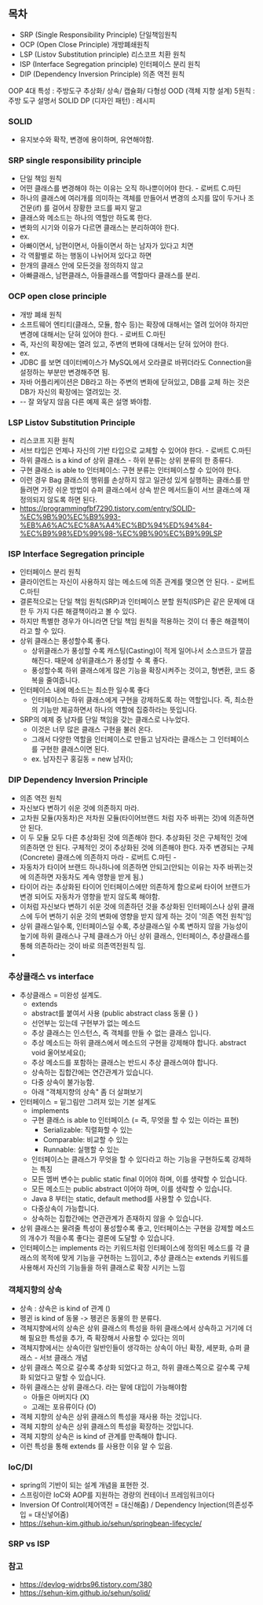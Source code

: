## 목차
* SRP (Single Responsibility Principle) 단일책임원칙
* OCP (Open Close Principle) 개방폐쇄원칙
* LSP (Listov Substitution principle) 리스코프 치환 원칙
* ISP (Interface Segregation principle) 인터페이스 분리 원칙
* DIP (Dependency Inversion Principle) 의존 역전 원칙

OOP 4대 특성 : 주방도구
추상화/ 상속/ 캡슐화/ 다형성
OOD (객체 지향 설계) 5원칙 : 주방 도구 설명서
SOLID
DP (디자인 패턴) : 레시피

### SOLID 
* 유지보수와 확작, 변경에 용이하며, 유연해야함.

### SRP single responsibility principle
* 단일 책임 원칙
* 어떤 클래스를 변경해야 하는 이유는 오직 하나뿐이어야 한다. - 로버트 C.마틴
* 하나의 클래스에 여러개를 의미하는 객체를 만들어서 변경의 소지를 많이 두거나 조건문(if) 를 걸어서 장황한 코드를 짜지 말고
* 클래스와 메소드는 하나의 역할만 하도록 한다.
* 변화의 시기와 이유가 다르면 클래스는 분리하여야 한다.
* ex. 
* 아빠이면서, 남편이면서, 아들이면서 하는 남자가 있다고 치면
* 각 역활별로 하는 행동이 나뉘어져 있다고 하면
* 한개의 클래스 안에 모든것을 정의하지 않고 
* 아빠클래스, 남편클래스, 아들클래스를 역할마다 클래스를 분리.

### OCP open close principle
* 개방 폐쇄 원칙
* 소프트웨어 엔티티(클래스, 모듈, 함수 등)는 확장에 대해서는 열려 있어야 하지만 변경에 대해서는 닫혀 있어야 한다. - 로버트 C.마틴
* 즉, 자신의 확장에는 열려 있고, 주변의 변화에 대해서는 닫혀 있어야 한다.
* ex.
* JDBC 를 보면 데이터베이스가 MySQL에서 오라클로 바뀌더라도 Connection을 설정하는 부분만 변경해주면 됨.
* 자바 어플리케이션은 DB라고 하는 주변의 변화에 닫혀있고, DB를 교체 하는 것은 DB가 자신의 확장에는 열려있는 것.
* -- 잘 와닿지 않음  다른 예제 혹은 설명 봐야함.

### LSP Listov Substitution Principle
* 리스코프 지환 원칙
* 서브 타입은 언제나 자신의 기반 타입으로 교체할 수 있어야 한다. - 로버트 C.마틴
* 하위 클래스 is a kind of 상위 클래스 - 하위 분류는 상위 분류의 한 종류다.
* 구현 클래스 is able to 인터페이스: 구현 분류는 인터페이스할 수 있어야 한다.
* 이런 경우 Bag 클래스의 행위를 손상하지 않고 일관성 있게 실행하는 클래스를 만들려면 가장 쉬운 방법이 슈퍼 클래스에서 상속 받은 메서드들이 서브 클래스에 재정의되지 않도록 하면 된다.
* https://programmingfbf7290.tistory.com/entry/SOLID-%EC%9B%90%EC%B9%993-%EB%A6%AC%EC%8A%A4%EC%BD%94%ED%94%84-%EC%B9%98%ED%99%98-%EC%9B%90%EC%B9%99LSP

### ISP Interface Segregation principle
* 인터페이스 분리 원칙
* 클라이언트는 자신이 사용하지 않는 메소드에 의존 관계를 맺으면 안 된다. - 로버트 C.마틴
* 결론적으로는 단일 책임 원칙(SRP)과 인터페이스 분할 원칙(ISP)은 같은 문제에 대한 두 가지 다른 해결책이라고 볼 수 있다.
* 하지만 특별한 경우가 아니라면 단일 책임 원칙을 적용하는 것이 더 좋은 해결책이라고 할 수 있다.
* 상위 클래스는 풍성할수록 좋다.
  * 상위클래스가 풍성할 수록 캐스팅(Casting)이 적게 일어나서 소스코드가 깔끔해진다. 때문에 상위클래스가 풍성할 수 록 좋다.
  * 풍성할수록 하위 클래스에게 많은 기능을 확장시켜주는 것이고, 형변환, 코드 중복을 줄여줍니다.
* 인터페이스 내에 메소드는 최소한 일수록 좋다
  * 인터페이스는 하위 클래스에게 구현을 강제하도록 하는 역할입니다. 즉, 최소한의 기능만 제공하면서 하나의 역할에 집중하라는 뜻입니다.
* SRP의 예제 중 남자를 단일 책임을 갖는 클래스로 나누었다.
  * 이것은 너무 많은 클래스 구현을 불러 온다.
  * 그래서 다양한 역할을 인터페이스로 만들고 남자라는 클래스는 그 인터페이스를 구현한 클래스이면 된다.
  * ex. 남자친구 홍길동 = new 남자();

### DIP Dependency Inversion Principle
* 의존 역전 원칙
* 자신보다 변하기 쉬운 것에 의존하지 마라.
* 고차원 모듈(자동차)은 저차원 모듈(타이어브랜드 처럼 자주 바뀌는 것)에 의존하면 안 된다.
* 이 두 모듈 모두 다른 추상화된 것에 의존해야 한다.
추상화된 것은 구체적인 것에 의존하면 안 된다. 구체적인 것이 추상화된 것에 의존해야 한다.
자주 변경되는 구체(Concrete) 클래스에 의존하지 마라 - 로버트 C.마틴 -
* 자동차가 타이어 브랜드 하나하나에 의존하면 안되고(안되는 이유는 자주 바뀌는것에 의존하면 자동차도 계속 영향을 받게 됨.)
* 타이어 라는 추상화된 타이어 인터페이스에만 의존하게 함으로써 타이어 브랜드가 변경 되어도 자동차가 영향을 받지 않도록 해야함.
* 이처럼 자신보다 변하기 쉬운 것에 의존하던 것을 추상화된 인터페이스나 상위 클래스에 두어 변하기 쉬운 것의 변화에 영향을 받지 않게 하는 것이 '의존 역전 원칙'임
* 상위 클래스일수록, 인터페이스일 수록, 추상클래스일 수록 변하지 않을 가능성이 높기에 하위 클래스나 구체 클래스가 아닌 상위 클래스, 인터페이스, 추상클래스를 통해 의존하라는 것이 바로 의존역전원칙 임.
* 

### 추상클래스 vs interface
* 추상클래스 = 미완성 설계도.
  * extends
  * abstract를 붙여서 사용 (public abstract class 동물 {} )
  * 선언부는 있는데 구현부가 없는 메소드
  * 추상 클래스는 인스턴스, 즉 객체를 만들 수 없는 클래스 입니다.
  * 추상 메소드는 하위 클래스에서 메소드의 구현을 강제해야 합니다. abstract void 울어보세요();
  * 추상 메소드를 포함하는 클래스는 반드시 추상 클래스여야 합니다.
  * 상속하는 집합간에는 연간관계가 있습니다.
  * 다중 상속이 불가능함.
  * 아래 "객체지향의 상속" 좀 더 살펴보기
* 인터페이스 = 밑그림만 그려져 있는 기본 설계도
  * implements
  * 구현 클래스 is able to 인터페이스 (= 즉, 무엇을 할 수 있는 이라는 표현)
    * Serializable: 직렬화할 수 있는
    * Comparable: 비교할 수 있는
    * Runnable: 실행할 수 있는
  * 인터페이스는 클래스가 무엇을 할 수 있다라고 하는 기능을 구현하도록 강제하는 특징
  * 모든 멤버 변수는 public static final 이어야 하며, 이를 생략할 수 있습니다.
  * 모든 메소드는 public abstract 이어야 하며, 이를 생략할 수 있습니다.
  * Java 8 부터는 static, default method를 사용할 수 있습니다.
  * 다중상속이 가능합니다.
  * 상속하는 집합간에는 연관관계가 존재하지 않을 수 있습니다.
* 상위 클래스는 물려줄 특성이 풍성할수록 좋고, 인터페이스는 구현을 강제할 메소드의 개수가 적을수록 좋다는 결론에 도달할 수 있습니다.
* 인터페이스는 implements 라는 키워드처럼 인터페이스에 정의된 메소드를 각 클래스의 목적에 맞게 기능을 구현하는 느낌이고, 추상 클래스는 extends 키워드를 사용해서 자신의 기능들을 하위 클래스로 확장 시키는 느낌

### 객체지향의 상속
* 상속 :  상속은 is kind of 관계 ()
* 펭귄 is kind of 동물 -> 펭귄은 동물의 한 분류다.
* 객체지향에서의 상속은 상위 클래스의 특성을 하위 클래스에서 상속하고 거기에 더해 필요한 특성을 추가, 즉 확장해서 사용할 수 있다는 의미
* 객체지향에서는 상속이란 일반인들이 생각하는 상속이 아닌 확장, 세분화, 슈퍼 클래스 - 서브 클래스 개념
* 상위 클래스 쪽으로 갈수록 추상화 되었다고 하고, 하위 클래스쪽으로 갈수록 구체화 되었다고 말할 수 있습니다.
* 하위 클래스는 상위 클래스다. 라는 말에 대입이 가능해야함
  * 아들은 아버지다 (X)
  * 고래는 포유류이다 (O)
* 객체 지향의 상속은 상위 클래스의 특성을 재사용 하는 것입니다.
* 객체 지향의 상속은 상위 클래스의 특성을 확장하는 것입니다.
* 객체 지향의 상속은 is kind of 관계를 만족해야 합니다.
* 이런 특성을 통해 extends 를 사용한 이유 알 수 있음.


### IoC/DI
* spring의 기반이 되는 설계 개념을 표현한 것.
* 스프링이란 IoC와 AOP를 지원하는 경량의 컨테이너 프레임워크이다
* Inversion Of Control(제어역전 = 대신해줌) / Dependency Injection(의존성주입 = 대신넣어줌)
* https://sehun-kim.github.io/sehun/springbean-lifecycle/

### SRP vs ISP



### 참고
* https://devlog-wjdrbs96.tistory.com/380
* https://sehun-kim.github.io/sehun/solid/
